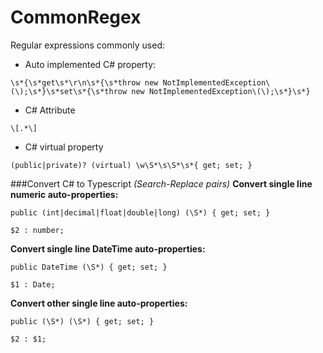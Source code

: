 # CommonRegex

Regular expressions commonly used:

- Auto implemented C# property:
```
\s*{\s*get\s*\r\n\s*{\s*throw new NotImplementedException\(\);\s*}\s*set\s*{\s*throw new NotImplementedException\(\);\s*}\s*}
```

- C# Attribute
```
\[.*\]
```

- C# virtual property
```
(public|private)? (virtual) \w\S*\s\S*\s*{ get; set; }
```

###Convert C# to Typescript *(Search-Replace pairs)*
**Convert single line numeric auto-properties:**

```
public (int|decimal|float|double|long) (\S*) { get; set; }
```
```
$2 : number;
```

**Convert single line DateTime auto-properties:**
```
public DateTime (\S*) { get; set; }
```
```
$1 : Date;
```

**Convert other single line auto-properties:**
```
public (\S*) (\S*) { get; set; }
```
```
$2 : $1;
```
